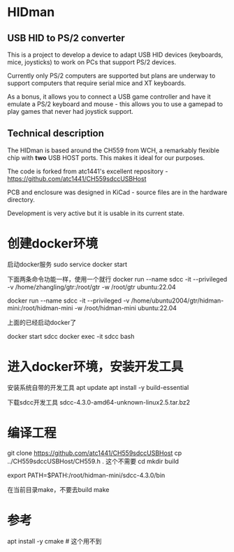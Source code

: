# HIDman
## USB HID to PS/2 converter

This is a project to develop a device to adapt USB HID devices (keyboards, mice, joysticks) to work on PCs that support PS/2 devices.

Currently only PS/2 computers are supported but plans are underway to support computers that require serial mice and XT keyboards.

As a bonus, it allows you to connect a USB game controller and have it emulate a PS/2 keyboard and mouse - this allows you to use a gamepad to play games that never had joystick support.

## Technical description

The HIDman is based around the CH559 from WCH, a remarkably flexible chip with **two** USB HOST ports. This makes it ideal for our purposes.

The code is forked from atc1441's excellent repository - https://github.com/atc1441/CH559sdccUSBHost

PCB and enclosure was designed in KiCad - source files are in the hardware directory.

Development is very active but it is usable in its current state.



# 创建docker环境
启动docker服务
sudo service docker start

下面两条命令功能一样，使用一个就行
docker run --name sdcc -it --privileged -v /home/zhangling/gtr:/root/gtr -w /root/gtr ubuntu:22.04

docker run --name sdcc -it --privileged -v /home/ubuntu2004/gtr/hidman-mini:/root/hidman-mini -w /root/hidman-mini ubuntu:22.04

上面的已经启动docker了


docker start sdcc
docker exec -it sdcc bash

# 进入docker环境，安装开发工具
安装系统自带的开发工具
apt update
apt install -y build-essential

下载sdcc开发工具
sdcc-4.3.0-amd64-unknown-linux2.5.tar.bz2
# 编译工程

git clone https://github.com/atc1441/CH559sdccUSBHost 
cp ../CH559sdccUSBHost/CH559.h .  这个不需要
cd 
mkdir build

export PATH=$PATH:/root/hidman-mini/sdcc-4.3.0/bin

在当前目录make，不要去build
make

# 参考

apt install -y cmake  # 这个用不到

